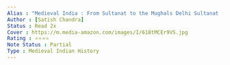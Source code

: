 ```yaml
---
Alias : "Medieval India : From Sultanat to the Mughals Delhi Sultanat (1526-1748) Part-2"
Author : [Satish Chandra]
Status : Read 2x
Cover : https://m.media-amazon.com/images/I/618tMCEr9VS.jpg
Rating : ⭐⭐⭐⭐
Note Status : Partial
Type : Medieval Indian History
---
```


